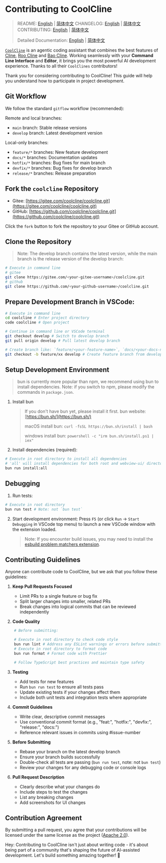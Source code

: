 # Contributing to CoolCline

> README: [English](README.md) | [简体中文](https://gitee.com/coolcline/coolcline/blob/main/README_zh.md) CHANGELOG: [English](CHANGELOG.md) | [简体中文](https://gitee.com/coolcline/coolcline/blob/main/CHANGELOG_zh.md) CONTRIBUTING: [English](CONTRIBUTING.md) | [简体中文](https://gitee.com/coolcline/coolcline/blob/main/CONTRIBUTING_zh.md)
>
> Detailed Documentation: [English](docs/user-docs/en/index.md) | [简体中文](https://gitee.com/coolcline/coolcline/blob/main/docs/user-docs/zh/index.md)

[`CoolCline`](https://github.com/coolcline/coolcline.git) is an agentic coding assistant that combines the best features of [Cline](https://github.com/cline/cline.git), [Roo Cline](https://github.com/RooVetGit/Roo-Code.git) and [Bao Cline](https://github.com/jnorthrup/Bao-Cline.git). Working seamlessly with your **Command Line Interface** and **Editor**, it brings you the most powerful AI development experience. Thanks to all their `CoolClines` contributors!

Thank you for considering contributing to CoolCline! This guide will help you understand how to participate in project development.

## Git Workflow

We follow the standard `gitflow` workflow (recommended):

Remote and local branches:

- `main` branch: Stable release versions
- `develop` branch: Latest development version

Local-only branches:

- `feature/*` branches: New feature development
- `docs/*` branches: Documentation updates
- `hotfix/*` branches: Bug fixes for main branch
- `devfix/*` branches: Bug fixes for develop branch
- `release/*` branches: Release preparation

## Fork the `coolcline` Repository

- Gitee: [https://gitee.com/coolcline/coolcline.git](https://gitee.com/coolcline/coolcline.git)
- GitHub: [https://github.com/coolcline/coolcline.git](https://github.com/coolcline/coolcline.git)

Click the `fork` button to fork the repository to your Gitee or GitHub account.

## Clone the Repository

> Note: The develop branch contains the latest version, while the main branch is the release version of the develop branch:

```bash
# Execute in command line
# gitee
git clone https://gitee.com/<your-gitee-username>/coolcline.git
# github
git clone https://github.com/<your-github-username>/coolcline.git
```

## Prepare Development Branch in VSCode:

```bash
# Execute in command line
cd coolcline # Enter project directory
code coolcline # Open project

# Continue in command line or VSCode terminal
git checkout develop # Switch to develop branch
git pull origin develop # Pull latest develop branch

# Create branch like: `feature/<your-feature-name>`, `docs/<your-docs-name>`, `hotfix/<your-hotfix-name>`, `devfix/<your-devfix-name>`, `release/<your-release-name>`
git checkout -b feature/xx develop # Create feature branch from develop
```

## Setup Development Environment

> bun is currently more popular than npm, we recommend using bun to install dependencies. Note: if you switch to npm, please modify the commands in `package.json`.

1. Install bun

    > If you don't have bun yet, please install it first. bun website: [https://bun.sh/](https://bun.sh/)
    >
    > macOS install bun: `curl -fsSL https://bun.sh/install | bash`
    >
    > windows install bun: `powershell -c "irm bun.sh/install.ps1 | iex"`

2. Install dependencies (required):

```bash
# Execute in root directory to install all dependencies
# 'all' will install dependencies for both root and webview-ui/ directories
bun run install:all
```

## Debugging

1. Run tests:

```bash
# Execute in root directory
bun run test # Note: not `bun test`
```

2. Start development environment:
   Press `F5` (or click `Run` -> `Start Debugging` in VSCode top menu) to launch a new VSCode window with the extension loaded.

    > Note: If you encounter build issues, you may need to install the [esbuild problem matchers extension](https://marketplace.visualstudio.com/items?itemName=connor4312.esbuild-problem-matchers).

## Contributing Guidelines

Anyone can contribute code to CoolCline, but we ask that you follow these guidelines:

1. **Keep Pull Requests Focused**

    - Limit PRs to a single feature or bug fix
    - Split larger changes into smaller, related PRs
    - Break changes into logical commits that can be reviewed independently

2. **Code Quality**

```bash
    # Before submitting:

    # Execute in root directory to check code style
    bun run lint # Address any ESLint warnings or errors before submitting
    # Execute in root directory to format code
    bun run format # Format code with Prettier

    # Follow TypeScript best practices and maintain type safety
```

3. **Testing**

    - Add tests for new features
    - Run `bun run test` to ensure all tests pass
    - Update existing tests if your changes affect them
    - Include both unit tests and integration tests where appropriate

4. **Commit Guidelines**

    - Write clear, descriptive commit messages
    - Use conventional commit format (e.g., "feat:", "hotfix:", "devfix:", "release:", "docs:")
    - Reference relevant issues in commits using #issue-number

5. **Before Submitting**

    - Rebase your branch on the latest develop branch
    - Ensure your branch builds successfully
    - Double-check all tests are passing (`bun run test`, note: not `bun test`)
    - Review your changes for any debugging code or console logs

6. **Pull Request Description**
    - Clearly describe what your changes do
    - Include steps to test the changes
    - List any breaking changes
    - Add screenshots for UI changes

## Contribution Agreement

By submitting a pull request, you agree that your contributions will be licensed under the same license as the project ([Apache 2.0](LICENSE)).

Hey: Contributing to CoolCline isn't just about writing code - it's about being part of a community that's shaping the future of AI-assisted development. Let's build something amazing together! 🚀
